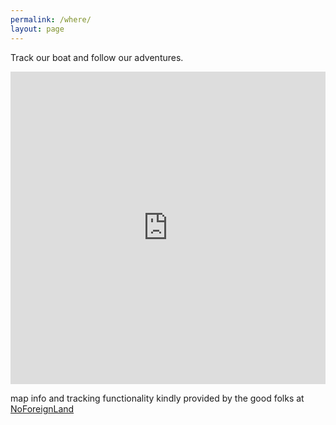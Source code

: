 ```yaml
---
permalink: /where/
layout: page
---
```


Track our boat and follow our adventures.

<iframe src="https://www.noforeignland.com/home/embed/map/show/5966441343877120/10/on/roadmap/" width="100%" height="500" scrolling="yes" class="iframe-class" frameborder="0"></iframe>

map info and tracking functionality kindly provided by the good folks at
[NoForeignLand](https://noforeignland.com)
